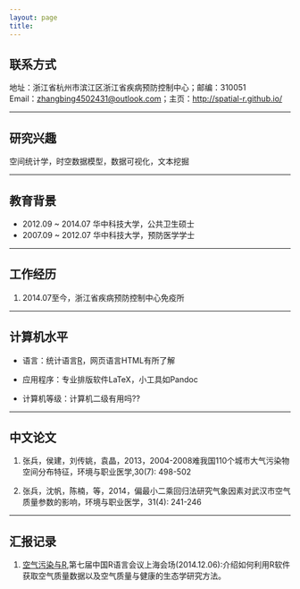 ```yaml
---
layout: page
title: 
---
```


## 联系方式

地址：浙江省杭州市滨江区浙江省疾病预防控制中心；邮编：310051   
Email：zhangbing4502431@outlook.com；主页：<http://spatial-r.github.io/>

------------------------------------------------------

## 研究兴趣
  
空间统计学，时空数据模型，数据可视化，文本挖掘

---------------------------------------------------------

## 教育背景
  
- 2012.09 ~ 2014.07 华中科技大学，公共卫生硕士
- 2007.09 ~ 2012.07 华中科技大学，预防医学学士

-------------------------------------------------------

## 工作经历
  
1. 2014.07至今，浙江省疾病预防控制中心免疫所

---------------------------------------------------

## 计算机水平
  
- 语言：统计语言[R](http://www.r-project.org/)，网页语言HTML有所了解

- 应用程序：专业排版软件LaTeX，小工具如Pandoc

- 计算机等级：计算机二级有用吗??

------------------------------------------------------------------

## 中文论文

1. 张兵，侯建，刘传姚，袁晶，2013，2004-2008难我国110个城市大气污染物空间分布特征，环境与职业医学,30(7): 498-502

1. 张兵，沈帆，陈楠，等，2014，偏最小二乘回归法研究气象因素对武汉市空气质量参数的影响，环境与职业医学，31(4): 241-246

----------------------------------------------------------

## 汇报记录

   

1. [空气污染与R]((https://github.com/Spatial-R/Air-pollution-and-R/blob/master/Air%20pollution.pdf)),第七届中国R语言会议上海会场(2014.12.06):介绍如何利用R软件获取空气质量数据以及空气质量与健康的生态学研究方法。